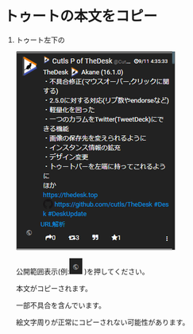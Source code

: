 # トゥートの本文をコピー

1. トゥート左下の  

   ![toottl1](/media/toottl1.png)  

   公開範囲表示\(例:![toottl7](/media/toottl7.png) \)を押してください。  

   本文がコピーされます。  

   一部不具合を含んでいます。  

   絵文字周りが正常にコピーされない可能性があります。

